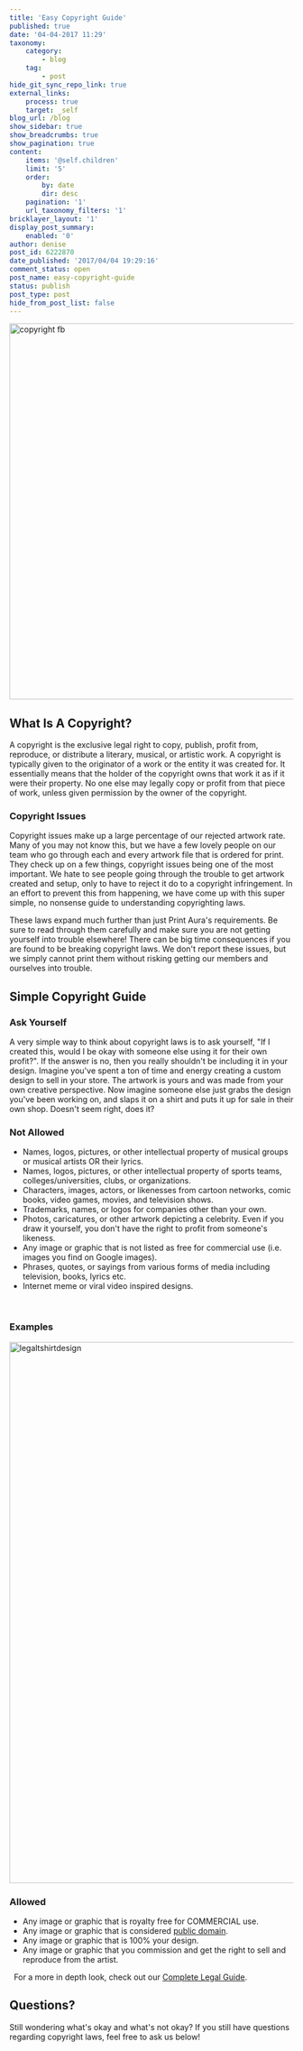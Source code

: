 ```yaml
---
title: 'Easy Copyright Guide'
published: true
date: '04-04-2017 11:29'
taxonomy:
    category:
        - blog
    tag:
        - post
hide_git_sync_repo_link: true
external_links:
    process: true
    target: _self
blog_url: /blog
show_sidebar: true
show_breadcrumbs: true
show_pagination: true
content:
    items: '@self.children'
    limit: '5'
    order:
        by: date
        dir: desc
    pagination: '1'
    url_taxonomy_filters: '1'
bricklayer_layout: '1'
display_post_summary:
    enabled: '0'
author: denise
post_id: 6222870
date_published: '2017/04/04 19:29:16'
comment_status: open
post_name: easy-copyright-guide
status: publish
post_type: post
hide_from_post_list: false
---
```


<img src="https://printaura.com/wp-content/uploads/2017/04/copyright-fb.jpg" alt="copyright fb" width="1280" height="667" class="alignnone size-full wp-image-6225176" />

<h2>What Is A Copyright?</h2>
A copyright is the exclusive legal right to copy, publish, profit from, reproduce, or distribute a literary, musical, or artistic work. A copyright is typically given to the originator of a work or the entity it was created for. It essentially means that the holder of the copyright owns that work it as if it were their property. No one else may legally copy or profit from that piece of work, unless given permission by the owner of the copyright.
<h3>Copyright Issues</h3>
Copyright issues make up a large percentage of our rejected artwork rate. Many of you may not know this, but we have a few lovely people on our team who go through each and every artwork file that is ordered for print. They check up on a few things, copyright issues being one of the most important. We hate to see people going through the trouble to get artwork created and setup, only to have to reject it do to a copyright infringement. In an effort to prevent this from happening, we have come up with this super simple, no nonsense guide to understanding copyrighting laws.

These laws expand much further than just Print Aura's requirements. Be sure to read through them carefully and make sure you are not getting yourself into trouble elsewhere! There can be big time consequences if you are found to be breaking copyright laws. We don't report these issues, but we simply cannot print them without risking getting our members and ourselves into trouble.
<h2>Simple Copyright Guide</h2>
<h3>Ask Yourself</h3>
A very simple way to think about copyright laws is to ask yourself, "If I created this, would I be okay with someone else using it for their own profit?". If the answer is no, then you really shouldn't be including it in your design. Imagine you've spent a ton of time and energy creating a custom design to sell in your store. The artwork is yours and was made from your own creative perspective. Now imagine someone else just grabs the design you've been working on, and slaps it on a shirt and puts it up for sale in their own shop. Doesn't seem right, does it?
<h3>Not Allowed</h3>
<ul>
 	<li>Names, logos, pictures, or other intellectual property of musical groups or musical artists OR their lyrics.</li>
 	<li>Names, logos, pictures, or other intellectual property of sports teams, colleges/universities, clubs, or organizations.</li>
 	<li>Characters, images, actors, or likenesses from cartoon networks, comic books, video games, movies, and television shows.</li>
 	<li>Trademarks, names, or logos for companies other than your own.</li>
 	<li>Photos, caricatures, or other artwork depicting a celebrity. Even if you draw it yourself, you don't have the right to profit from someone's likeness.</li>
 	<li>Any image or graphic that is not listed as free for commercial use (i.e. images you find on Google images).</li>
 	<li>Phrases, quotes, or sayings from various forms of media including television, books, lyrics etc.</li>
 	<li>Internet meme or viral video inspired designs.</li>
</ul>
&nbsp;
<h3>Examples</h3>
<img class="alignnone size-full wp-image-6223587" src="https://printaura.com/wp-content/uploads/2017/04/legaltshirtdesign.jpg" alt="legaltshirtdesign" width="563" height="960" />
<h3>Allowed</h3>
<ul>
 	<li>Any image or graphic that is royalty free for COMMERCIAL use.</li>
 	<li>Any image or graphic that is considered <a href="http://en.wikipedia.org/wiki/Public_domain">public domain</a>.</li>
 	<li>Any image or graphic that is 100% your design.</li>
 	<li>Any image or graphic that you commission and get the right to sell and reproduce from the artist.</li>
</ul>
&nbsp;
For a more in depth look, check out our <a href="https://printaura.com/legal-guide-tshirt-design" target="_blank">Complete Legal Guide</a>.
<h2>Questions?</h2>
Still wondering what's okay and what's not okay? If you still have questions regarding copyright laws, feel free to ask us below!

<span style="border-radius: 2px; text-indent: 20px; width: auto; padding: 0px 4px 0px 0px; text-align: center; font: bold 11px/20px 'Helvetica Neue',Helvetica,sans-serif; color: #ffffff; background: #bd081c no-repeat scroll 3px 50% / 14px 14px; position: absolute; opacity: 1; z-index: 8675309; display: none; cursor: pointer; top: 959px; left: 20px;">Save</span>

<span style="border-radius: 2px; text-indent: 20px; width: auto; padding: 0px 4px 0px 0px; text-align: center; font: bold 11px/20px 'Helvetica Neue',Helvetica,sans-serif; color: #ffffff; background: #bd081c  no-repeat scroll 3px 50% / 14px 14px; position: absolute; opacity: 1; z-index: 8675309; display: none; cursor: pointer; top: 959px; left: 20px;">Save</span>